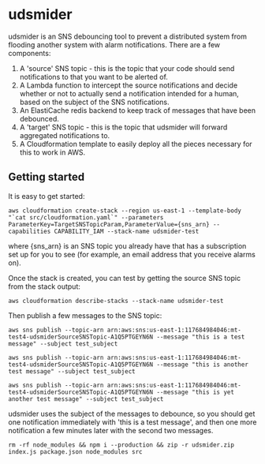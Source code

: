 # udsmider
udsmider is an SNS debouncing tool to prevent a distributed system from flooding another system with alarm notifications. There are a few components:
1) A 'source' SNS topic - this is the topic that your code should send notifications to that you want to be alerted of.
2) A Lambda function to intercept the source notifications and decide whether or not to actually send a notification intended for a human, based on the subject of the SNS notifications.
3) An ElastiCache redis backend to keep track of messages that have been debounced.
4) A 'target' SNS topic - this is the topic that udsmider will forward aggregated notifications to.
5) A Cloudformation template to easily deploy all the pieces necessary for this to work in AWS.

## Getting started
It is easy to get started:
```
aws cloudformation create-stack --region us-east-1 --template-body "`cat src/cloudformation.yaml`" --parameters ParameterKey=TargetSNSTopicParam,ParameterValue={sns_arn} --capabilities CAPABILITY_IAM --stack-name udsmider-test
```
where {sns_arn} is an SNS topic you already have that has a subscription set up for you to see (for example, an email address that you receive alarms on).

Once the stack is created, you can test by getting the source SNS topic from the stack output:
```
aws cloudformation describe-stacks --stack-name udsmider-test
```

Then publish a few messages to the SNS topic:
```
aws sns publish --topic-arn arn:aws:sns:us-east-1:117684984046:mt-test4-udsmiderSourceSNSTopic-A1Q5PTGEYN6N --message "this is a test message" --subject test_subject

aws sns publish --topic-arn arn:aws:sns:us-east-1:117684984046:mt-test4-udsmiderSourceSNSTopic-A1Q5PTGEYN6N --message "this is another test message" --subject test_subject

aws sns publish --topic-arn arn:aws:sns:us-east-1:117684984046:mt-test4-udsmiderSourceSNSTopic-A1Q5PTGEYN6N --message "this is yet another test message" --subject test_subject
```

udsmider uses the subject of the messages to debounce, so you should get one notification immediately with 'this is a test message', and then one more notification a few minutes later with the second two messages.

`rm -rf node_modules && npm i --production && zip -r udsmider.zip index.js package.json node_modules src`

